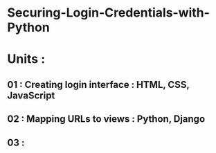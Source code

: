 # Securing-Login-Credentials-with-Python
# Units :


## 01 : Creating login interface : HTML, CSS, JavaScript
## 02 : Mapping URLs to views : Python, Django
## 03 : 

